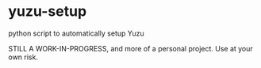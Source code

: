 # yuzu-setup
python script to automatically setup Yuzu

STILL A WORK-IN-PROGRESS, and more of a personal project. Use at your own risk.
